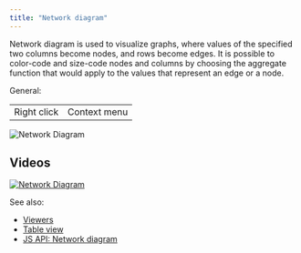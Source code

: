 ```yaml
---
title: "Network diagram"
---
```


Network diagram is used to visualize graphs, where values of the specified two columns become nodes, and rows become
edges. It is possible to color-code and size-code nodes and columns by choosing the aggregate function that would apply
to the values that represent an edge or a node.

General:

|             |              |
|-------------|--------------|
| Right click | Context menu |

![Network Diagram](../../uploads/viewers/network-diagram.png "Network Diagram")

## Videos

[![Network Diagram](../../uploads/youtube/visualizations2.png "Open on Youtube")](https://www.youtube.com/watch?v=7MBXWzdC0-I&t=2007s)

See also:

* [Viewers](../viewers/viewers.md)
* [Table view](../../datagrok/table-view.md)
* [JS API: Network diagram](https://public.datagrok.ai/js/samples/ui/viewers/types/network-diagram)
